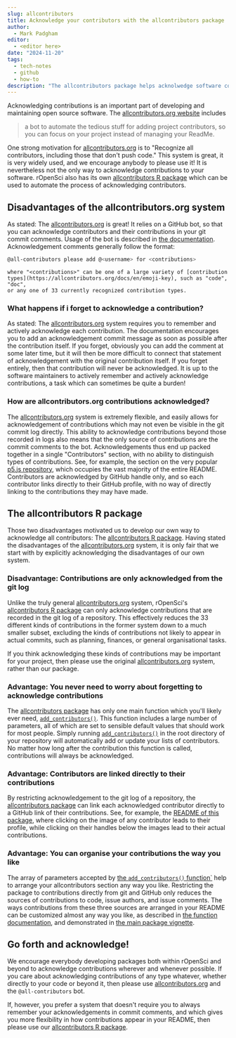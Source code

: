 ```yaml
---
slug: allcontributors
title: Acknowledge your contributors with the allcontributors package
author:
  - Mark Padgham
editor:
  - <editor here>
date: "2024-11-20"
tags:
  - tech-notes
  - github
  - how-to
description: "The allcontributors package helps acknolwedge software contributions"
---
```


Acknowledging contributions is an important part of developing and maintaining
open source software. The [allcontributors.org website](https://allcontributors.org/) includes

> a bot to automate the tedious stuff for adding project contributors, so you
> can focus on your project instead of managing your ReadMe.

One strong motivation for [allcontributors.org](https://allcontributors.org) is
to "Recognize all contributors, including those that don't push code." This
system is great, it is very widely used, and we encourage anybody to please use
it! It is nevertheless not the only way to acknowledge contributions to your
software. rOpenSci also has its own [allcontributors R
package](https://docs.ropensci.org/allcontributors/) which can be used to
automate the process of acknowledging contributors.

## Disadvantages of the allcontributors.org system

As stated: The [allcontributors.org](https://allcontributors.org) is great! It
relies on a GitHub bot, so that you can acknowledge contributors and their
contributions in your git commit comments. Usage of the bot is described in
[the documentation](https://allcontributors.org/docs/en/bot/usage).
Acknowledgement comments generally follow the format:

```bash
@all-contributors please add @<username> for <contributions>
```
```
where "<contributions>" can be one of a large variety of [contribution
types](https://allcontributors.org/docs/en/emoji-key), such as "code", "doc",
or any one of 33 currently recognized contribution types.
```

### What happens if i forget to acknowledge a contribution?

As stated: The [allcontributors.org](https://allcontributors.org) system
requires you to remember and actively acknowledge each contribution. The
documentation encourages you to add an acknowledgement commit message as soon
as possible after the contribution itself. If you forget, obviously you can add
the comment at some later time, but it will then be more difficult to connect
that statement of acknowledgement with the original contribution itself. If you
forget entirely, then that contribution will never be acknowledged. It is up to
the software maintainers to actively remember and actively acknowledge
contributions, a task which can sometimes be quite a burden!

### How are allcontributors.org contributions acknowledged?

The [allcontributors.org](https://allcontributors.org) system is extremely
flexible, and easily allows for acknowledgement of contributions which may not
even be visible in the git commit log directly. This ability to acknowledge
contributions beyond those recorded in logs also means that the only source of
contributions are the commit comments to the bot. Acknowledgements thus end up
packed together in a single "Contributors" section, with no ability to
distinguish types of contributions. See, for example, the section on the very
popular [p5.js
repository](https://github.com/processing/p5.js?tab=readme-ov-file#contributors),
which occupies the vast majority of the entire README. Contributors are
acknowledged by GitHub handle only, and so each contributor links directly to
their GitHub profile, with no way of directly linking to the contributions they
may have made.

## The allcontributors R package

Those two disadvantages motivated us to develop our own way to acknowledge all
contributors: The [allcontributors R
package](https://docs.ropensci.org/allcontributors/). Having stated the disadvantages of the 
[allcontributors.org](https://allcontributors.org) system, it is only fair that
we start with by explicitly acknowledging the disadvantages of our own system.

### Disadvantage: Contributions are only acknowledged from the git log

Unlike the truly general [allcontributors.org](https://allcontributors.org)
system, rOpenSci's [allcontributors R
package](https://docs.ropensci.org/allcontributors/) can only acknowledge
contributions that are recorded in the git log of a repository. This
effectively reduces the 33 different kinds of contributions in the former
system down to a much smaller subset, excluding the kinds of contributions not
likely to appear in actual commits, such as planning, finances, or general
organisational tasks.

If you think acknowledging these kinds of contributions may be important for
your project, then please use the original
[allcontributors.org](https://allcontributors.org) system, rather than our
package.

### Advantage: You never need to worry about forgetting to acknowledge contributions

The [allcontributors package](https://docs.ropensci.org/allcontributors/) has
only one main function which you'll likely ever need,
[`add_contributors()`](https://docs.ropensci.org/allcontributors/reference/add_contributors.html).
This function includes a large number of parameters, all of which are set to
sensible default values that should work for most people. Simply running
[`add_contributors()`](https://docs.ropensci.org/allcontributors/reference/add_contributors.html)
in the root directory of your repository will automatically add or update your
lists of contributors. No matter how long after the contribution this function
is called, contributions will always be acknowledged. 

### Advantage: Contributors are linked directly to their contributions

By restricting acknowledgement to the git log of a repository, the 
[allcontributors package](https://docs.ropensci.org/allcontributors/) can link
each acknowledged contributor directly to a GitHub link of their contributions.
See, for example, the [README of this
package](https://github.com/ropensci/allcontributors/?tab=readme-ov-file#contributors),
where clicking on the image of any contributor leads to their profile, while
clicking on their handles below the images lead to their actual contributions.

### Advantage: You can organise your contributions the way you like

The array of parameters accepted by [the `add_contributors()`
function`](https://docs.ropensci.org/allcontributors/reference/add_contributors.html)
help to arrange your allcontributors section any way you like. Restricting the
package to contributions directly from git and GitHub only reduces the sources
of contributions to code, issue authors, and issue comments. The ways
contributions from these three sources are arranged in your README can be
customized almost any way you like, as described in [the function
documentation](https://docs.ropensci.org/allcontributors/reference/add_contributors.html),
and demonstrated in [the main package
vignette](https://docs.ropensci.org/allcontributors/articles/allcontributors.html).

## Go forth and acknowledge!

We encourage everybody developing packages both within rOpenSci and beyond to
acknowledge contributions wherever and whenever possible. If you care about
acknowledging contributions of any type whatever, whether directly to your code
or beyond it, then please use
[allcontributors.org](https://allcontributors.org) and the `@all-contributors`
bot.

If, however, you prefer a system that doesn't require you to always remember
your acknowledgements in commit comments, and which gives you more flexibility
in how contributions appear in your README, then please use our
[allcontributors R package](https://docs.ropensci.org/allcontributors/).

